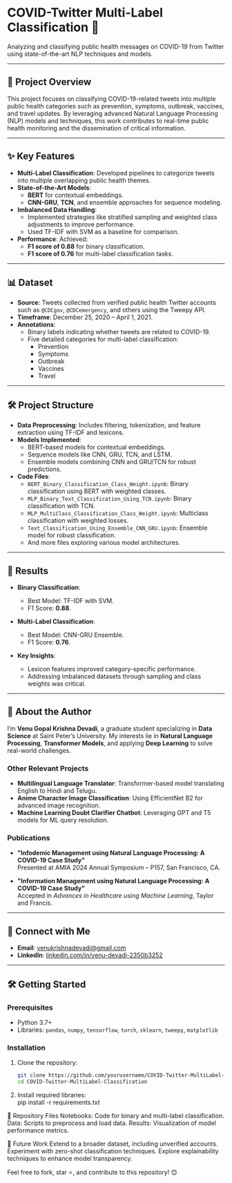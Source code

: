 # COVID-Twitter Multi-Label Classification 🚀  
Analyzing and classifying public health messages on COVID-19 from Twitter using state-of-the-art NLP techniques and models.  

---

## 📜 Project Overview  
This project focuses on classifying COVID-19-related tweets into multiple public health categories such as prevention, symptoms, outbreak, vaccines, and travel updates. By leveraging advanced Natural Language Processing (NLP) models and techniques, this work contributes to real-time public health monitoring and the dissemination of critical information.  

---

## ✨ Key Features  
- **Multi-Label Classification**: Developed pipelines to categorize tweets into multiple overlapping public health themes.  
- **State-of-the-Art Models**: 
  - **BERT** for contextual embeddings.  
  - **CNN-GRU**, **TCN**, and ensemble approaches for sequence modeling.  
- **Imbalanced Data Handling**: 
  - Implemented strategies like stratified sampling and weighted class adjustments to improve performance.  
  - Used TF-IDF with SVM as a baseline for comparison.  
- **Performance**: Achieved:  
  - **F1 score of 0.88** for binary classification.  
  - **F1 score of 0.76** for multi-label classification tasks.  

---

## 📊 Dataset  
- **Source**: Tweets collected from verified public health Twitter accounts such as `@CDCgov`, `@CDCemergency`, and others using the Tweepy API.  
- **Timeframe**: December 25, 2020 – April 1, 2021.  
- **Annotations**: 
  - Binary labels indicating whether tweets are related to COVID-19.  
  - Five detailed categories for multi-label classification:  
    - Prevention  
    - Symptoms  
    - Outbreak  
    - Vaccines  
    - Travel  

---

## 🛠️ Project Structure  

- **Data Preprocessing**: Includes filtering, tokenization, and feature extraction using TF-IDF and lexicons.  
- **Models Implemented**:  
  - BERT-based models for contextual embeddings.  
  - Sequence models like CNN, GRU, TCN, and LSTM.  
  - Ensemble models combining CNN and GRU/TCN for robust predictions.  
- **Code Files**:  
  - `BERT_Binary_Classification_Class_Weight.ipynb`: Binary classification using BERT with weighted classes.  
  - `MLP_Binary_Text_Classification_Using_TCN.ipynb`: Binary classification with TCN.  
  - `MLP_MultiClass_Classification_Class_Weight.ipynb`: Multiclass classification with weighted losses.  
  - `Text_Classification_Using_Ensemble_CNN_GRU.ipynb`: Ensemble model for robust classification.  
  - And more files exploring various model architectures.  

---

## 🔑 Results  
- **Binary Classification**:  
  - Best Model: TF-IDF with SVM.  
  - F1 Score: **0.88**.  

- **Multi-Label Classification**:  
  - Best Model: CNN-GRU Ensemble.  
  - F1 Score: **0.76**.  

- **Key Insights**:  
  - Lexicon features improved category-specific performance.  
  - Addressing imbalanced datasets through sampling and class weights was critical.  

---

## 📖 About the Author  
I’m **Venu Gopal Krishna Devadi**, a graduate student specializing in **Data Science** at Saint Peter’s University. My interests lie in **Natural Language Processing**, **Transformer Models**, and applying **Deep Learning** to solve real-world challenges.  

### Other Relevant Projects  
- **Multilingual Language Translator**: Transformer-based model translating English to Hindi and Telugu.  
- **Anime Character Image Classification**: Using EfficientNet B2 for advanced image recognition.  
- **Machine Learning Doubt Clarifier Chatbot**: Leveraging GPT and T5 models for ML query resolution.  

### Publications  
- **"Infodemic Management using Natural Language Processing: A COVID-19 Case Study"**  
  Presented at AMIA 2024 Annual Symposium – P157, San Francisco, CA.  

- **"Information Management using Natural Language Processing: A COVID-19 Case Study"**  
  Accepted in *Advances in Healthcare using Machine Learning*, Taylor and Francis.  

---

## 🔗 Connect with Me  
- **Email**: venukrishnadevadi@gmail.com  
- **LinkedIn**: [linkedin.com/in/venu-devadi-2350b3252](https://linkedin.com/in/venu-devadi-2350b3252/)  

---

## 🛠️ Getting Started  

### Prerequisites  
- Python 3.7+  
- Libraries: `pandas`, `numpy`, `tensorflow`, `torch`, `sklearn`, `tweepy`, `matplotlib`  

### Installation  
1. Clone the repository:  
   ```bash
   git clone https://github.com/yourusername/COVID-Twitter-MultiLabel-Classification.git
   cd COVID-Twitter-MultiLabel-Classification

2. Install required libraries:  
   pip install -r requirements.txt
   
📂 Repository Files
Notebooks: Code for binary and multi-label classification.
Data: Scripts to preprocess and load data.
Results: Visualization of model performance metrics.

🚀 Future Work
Extend to a broader dataset, including unverified accounts.
Experiment with zero-shot classification techniques.
Explore explainability techniques to enhance model transparency.

Feel free to fork, star ⭐, and contribute to this repository! 😊
